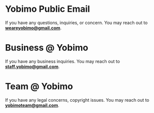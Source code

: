 # Yobimo Public Email

If you have any questions, inquiries, or concern. You may reach out to <b>weareyobimo@gmail.com</b>.

# Business @ Yobimo

If you have any business inquiries. You may reach out to <b>staff.yobimo@gmail.com</b>.

# Team @ Yobimo

If you have any legal concerns, copyright issues. You may reach out to <b>yobimoteam@gmail.com</b>.